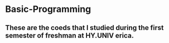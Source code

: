 # Basic-Programming
## These are the coeds that I studied during the first semester of freshman at HY.UNIV erica.
